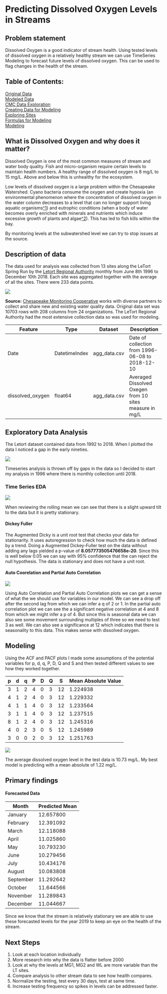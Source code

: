 
# Predicting Dissolved Oxygen Levels in Streams

## Problem statement
Dissolved Oxygen is a good indicator of stream health. Using tested levels of dissolved oxygen in a relatively healthy stream we can use TimeSeries Modeling to forecast future levels of dissolved oxygen. This can be used to flag changes in the health of the stream.

## Table of Contents:
[Original Data](./Data/cmcWaterQualitySamples.csv)  
[Modeled Data](./Data/DO_data.csv)  
[CMC Data Exploration](./Water_Quality_EDA.ipynb)  
[Creating Data for Modeling](./File_creation.py)  
[Exploring Sites](./Dissolved_Oxygen_Sites_exploration.ipynb)  
[Formulas for Modeling](./my_imports.py)  
[Modeling](./Dissolved_Oxygen_modeling.ipynb)

## What is Dissolved Oxygen and why does it matter?
Dissolved Oxygen is one of the most common measures of stream and water body quality. Fish and micro-organism require certain levels to maintain health numbers. A healthy range of dissolved oxygen is 8 mg/L to 15 mg/L. Above and below this is unhealthy for the ecosystem.

Low levels of dissolved oxygen is a large problem within the Chesapeake Watershed. Cyano bacteria consume the oxygen and create hypoxia (an environmental phenomenon where the concentration of dissolved oxygen in the water column decreases to a level that can no longer support living aquatic organisms[^1](https://gulfhypoxia.net/about-hypoxia/)) and eutrophic conditions (when a body of water becomes overly enriched with minerals and nutrients which induce excessive growth of plants and algae[^2](https://www.nature.com/scitable/knowledge/library/eutrophication-causes-consequences-and-controls-in-aquatic-102364466)). This has led to fish kills within the bay.

By monitoring levels at the subwatershed level we can try to stop issues at the source.


## Description of data
The data used for analysis was collected from 13 sites along the LeTort Spring Run by the [Letort Regional Authority](http://www.letort.org/) monthly from June 8th 1996 to December 10th 2018. Each site was aggregated together with the average of all the sites. There were 233 data points.

![](./Images/Map_1.png)

**Source:** [Chesapeake Monitoring Cooperative](https://www.chesapeakemonitoringcoop.org/) works with diverse partners to collect and share new and existing water quality data. Original data set was 10703 rows with 208 columns from 24 organizations. The LeTort Regional Authority had the most extensive collection data so was used for modeling.

|Feature|Type|Dataset|Description|                     
|---|---|---|---|
|Date|DatetimeIndex|agg_data.csv|Date of collection from 1996-06-08 to 2018-12-10
|dissolved_oxygen|float64|agg_data.csv|Averaged Dissolved Oxegen from 10 sites measure in mg/L

## Exploratory Data Analysis  

The Letort dataset contained data from 1992 to 2018. When I plotted the data I noticed a gap in the early nineties.

![](./Images/DO_sample_letort.png)

Timeseries analysis is thrown off by gaps in the data so I decided to start my analysis in 1996 where there is monthly collection until 2018.

### Time Series EDA

![](./Images/Rolling_mean_3.png)

When reviewing the rolling mean we can see that there is a slight upward tilt to the data but it is pretty stationary.

#### Dickey Fuller
The Augmented Dicky is a unit root test that checks your data for stationarity. It uses autoregression to check how much the data is defined by a trend. Doing a Augmented Dickey-Fuller test on the data without adding any lags yielded a p-value of **8.057773505476658e-20**. Since this is well below 0.05 we can say with 95% confidence that the can reject the null hypothesis. The data is stationary and does not have a unit root.

#### Auto Coorelation and Partial Auto Correlation

![](./Images/acf_pacf_12.png)

Using Auto Correlation and Partial Auto Correlation plots we can get a sense of what the we should use for variables in our model. We can see a drop off after the second lag from which we can infer a q of 2 or 1. In the partial auto correlation plot we can see the a significant negative correlation at 4 and 8 from which we might infer a p of 4. But since this is seasonal data we can also see some movement surrounding multiples of three so we need to test 3 as well. We can also see a significance at 12 which indicates that there is seasonality to this data. This makes sense with dissolved oxygen.

## Modeling

Using the ACF and PACF plots I made some assumptions of the potential variables for p, d, q, P, D, Q and S and then tested different values to see how they worked together.


|p|d|q|P|D|Q|S|Mean Absolute Value|                     
|---|---|---|---|---|---|---|---|
3|1|2|4|0|3|12|1.224938
4|1|2|4|0|3|12|1.229332
4|1|1|4|0|3|12|1.233564
3|1|1|4|0|3|12|1.237515
8|1|2|4|0|3|12|1.245316
4|0|2|3|0|5|12|1.245989
3|0|0|2|0|3|12|1.251763

![](./Images/SARIMAX312.png)

The average dissolved oxygen level in the test data is 10.73 mg/L. My best model is predicting with a mean absolute of 1.22 mg/L.

## Primary findings

#### Forecasted Data

|Month|Predicted Mean|                  
|---|---|
January|12.657800|
February|12.391092
March|12.118088
April|11.025860
May|10.793230
June|10.279456
July|10.434176
August|10.083808
September|11.292642
October|11.644566
November|11.289843
December|11.044667

Since we know that the stream is relatively stationary we are able to use these forecasted levels for the year 2019 to keep an eye on the health of the stream.

## Next Steps

1. Look at each location individually
2. More research into why the data is flatter before 2000
3. Look at why the levels at MG1, MG2 and WL are more variable than the LT sites.
4. Compare analysis to other stream data to see how health compares.
5. Normalize the testing, test every 30 days, test at same time.
6. Increase testing frequency so spikes in levels can be addressed faster.
